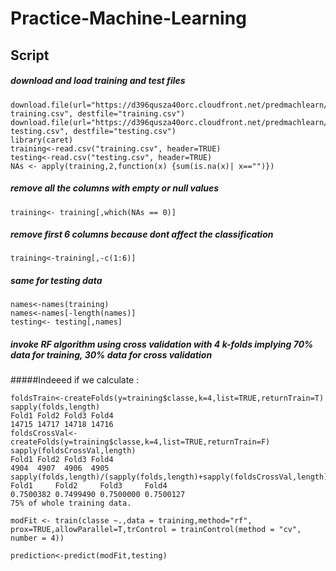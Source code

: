 Practice-Machine-Learning
=========================
## Script 

##### download and load training and test files
```
download.file(url="https://d396qusza40orc.cloudfront.net/predmachlearn/pml-training.csv", destfile="training.csv")
download.file(url="https://d396qusza40orc.cloudfront.net/predmachlearn/pml-testing.csv", destfile="testing.csv")
library(caret)
training<-read.csv("training.csv", header=TRUE)
testing<-read.csv("testing.csv", header=TRUE)
NAs <- apply(training,2,function(x) {sum(is.na(x)| x=="")}) 
```

##### remove all the columns with empty or null values 

```
training<- training[,which(NAs == 0)]
```

##### remove first 6 columns because dont affect the classification 

```
training<-training[,-c(1:6)]
```

##### same for testing data 

```
names<-names(training)
names<-names[-length(names)]
testing<- testing[,names]
```

##### invoke RF algorithm using cross validation with 4 k-folds implying 70% data for training, 30% data for cross validation 

#####Indeeed if we calculate :

```
foldsTrain<-createFolds(y=training$classe,k=4,list=TRUE,returnTrain=T)
sapply(folds,length)
Fold1 Fold2 Fold3 Fold4 
14715 14717 14718 14716 
foldsCrossVal<-createFolds(y=training$classe,k=4,list=TRUE,returnTrain=F)
sapply(foldsCrossVal,length)
Fold1 Fold2 Fold3 Fold4 
4904  4907  4906  4905
sapply(folds,length)/(sapply(folds,length)+sapply(foldsCrossVal,length))
Fold1     Fold2     Fold3     Fold4 
0.7500382 0.7499490 0.7500000 0.7500127
75% of whole training data.

```

```
modFit <- train(classe ~.,data = training,method="rf", prox=TRUE,allowParallel=T,trControl = trainControl(method = "cv", number = 4))
```
```
prediction<-predict(modFit,testing)
```
